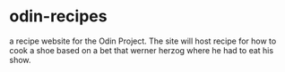 # odin-recipes
a recipe website for the Odin Project.  The site
will host recipe for how to cook a shoe based on a bet that 
werner herzog where he had to eat his show.
